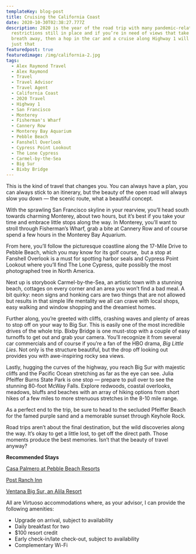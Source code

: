 ```yaml
---
templateKey: blog-post
title: Cruising the California Coast
date: 2020-10-30T02:38:27.777Z
description: 2020 is the year of the road trip with many pandemic-related travel
  restrictions still in place and if you’re in need of views that take your
  breath away, then a hop in the car and a cruise along Highway 1 will give you
  just that
featuredpost: true
featuredimage: /img/california-2.jpg
tags:
  - Alex Raymond Travel
  - Alex Raymond
  - Travel
  - Travel Advisor
  - Travel Agent
  - California Coast
  - 2020 Travel
  - Highway 1
  - San Francisco
  - Monterey
  - Fisherman's Wharf
  - Cannery Row
  - Monterey Bay Aquarium
  - Pebble Beach
  - Fanshell Overlook
  - Cypress Point Lookout
  - The Lone Cypress
  - Carmel-by-the-Sea
  - Big Sur
  - Bixby Bridge
---
```

This is the kind of travel that changes you. You can always have a plan, you can always stick to an itinerary, but the beauty of the open road will always slow you down — the scenic route, what a beautiful concept.

With the sprawling San Francisco skyline in your rearview, you’ll head south towards charming Monterey, about two hours, but it’s best if you take your time and embrace little stops along the way. In Monterey, you’ll want to stroll through Fisherman’s Wharf, grab a bite at Cannery Row and of course spend a few hours in the Monterey Bay Aquarium.

From here, you’ll follow the picturesque coastline along the 17-Mile Drive to Pebble Beach, which you may know for its golf course,  but a stop at Fanshell Overlook is a must for spotting harbor seals and Cypress Point Lookout where you’ll find The Lone Cypress, quite possibly the most photographed tree in North America.

Next up is storybook Carmel-by-the-Sea, an artistic town with a stunning beach, cottages on every corner and an area you won’t find a bad meal. A bit quirky: neon signs and honking cars are two things that are not allowed but results in that simple life mentality we all can crave with local shops, easy walking and window shopping and the dreamiest homes.

Further along, you’re greeted with cliffs, crashing waves and plenty of areas to stop off on your way to Big Sur. This is easily one of the most incredible drives of the whole trip. Bixby Bridge is one must-stop with a couple of easy turnoffs to get out and grab your camera. You’ll recognize it from several car commercials and of course if you’re a fan of the HBO drama, *Big Little Lies*. Not only is the structure beautiful, but the drop off looking out provides you with awe-inspiring rocky sea views.

Lastly, hugging the curves of the highway, you reach Big Sur with majestic cliffs and the Pacific Ocean stretching as far as the eye can see. Julia Pfeiffer Burns State Park is one stop — prepare to pull over to see the stunning 80-foot McWay Falls. Explore redwoods, coastal overlooks, meadows, bluffs and beaches with an array of hiking options from short hikes of a few miles to more strenuous stretches in the 8-10 mile range.

As a perfect end to the trip, be sure to head to the secluded Pfeiffer Beach for the famed purple sand and a memorable sunset through Keyhole Rock.

Road trips aren’t about the final destination, but the wild discoveries along the way. It’s okay to get a little lost, to get off the direct path. Those moments produce the best memories. Isn’t that the beauty of travel anyway? 

**Recommended Stays**

[Casa Palmero at Pebble Beach Resorts](https://www.pebblebeach.com/accommodations/casa-palmero-at-pebble-beach/)

[Post Ranch Inn](https://www.postranchinn.com/)

[Ventana Big Sur, an Alila Resort](https://www.ventanabigsur.com/)

All are Virtuoso accommodations where, as your advisor, I can provide the following amenities:

* Upgrade on arrival, subject to availability
* Daily breakfast for two
* $100 resort credit
* Early check-in/late check-out, subject to availability
* Complementary Wi-Fi